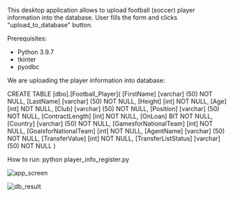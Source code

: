 This desktop application allows to upload football (soccer) player information into the database.
User fills the form and clicks "upload_to_database" button.

Prerequisites:
- Python 3.9.7
- tkinter
- pyodbc

We are uploading the player information into database:

CREATE TABLE [dbo].[Football_Player](
	[FirstName] [varchar] (50) NOT NULL,
	[LastName] [varchar] (50) NOT NULL,
	[Height] [int] NOT NULL,
	[Age] [int] NOT NULL,
	[Club] [varchar] (50) NOT NULL,
	[Position] [varchar] (50) NOT NULL,
	[ContractLength] [int] NOT NULL,
	[OnLoan] BIT NOT NULL,
	[Country] [varchar] (50) NOT NULL,
	[GamesforNationalTeam] [int] NOT NULL,
	[GoalsforNationalTeam] [int] NOT NULL,
	[AgentName] [varchar] (50) NOT NULL,
	[TransferValue] [int] NOT NULL,
	[TransferListStatus] [varchar] (50) NOT NULL
	)

How to run:
python player_info_register.py



![app_screen](https://user-images.githubusercontent.com/89083426/164913689-0aedb1ef-d98f-4750-be36-6ed3d65ac52b.png)

![db_result](https://user-images.githubusercontent.com/89083426/164913695-1ceb247f-074a-4413-896d-b7d1dabbcd2b.png)


